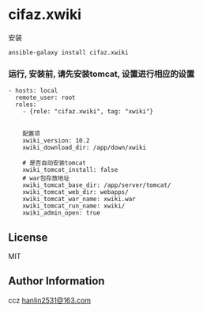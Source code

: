 cifaz.xwiki
========================
  
安装
```
ansible-galaxy install cifaz.xwiki
```
  
### 运行, 安装前, 请先安装tomcat, 设置进行相应的设置
```
- hosts: local
  remote_user: root
  roles:
    - {role: "cifaz.xwiki", tag: "xwiki"}


    配置项
    xwiki_version: 10.2
    xwiki_download_dir: /app/down/xwiki
    
    # 是否自动安装tomcat
    xwiki_tomcat_install: false
    # war包存放地址
    xwiki_tomcat_base_dir: /app/server/tomcat/
    xwiki_tomcat_web_dir: webapps/
    xwiki_tomcat_war_name: xwiki.war
    xwiki_tomcat_run_name: xwiki/
    xwiki_admin_open: true
```
  
License
-------

MIT

Author Information
------------------

ccz <hanlin2531@163.com>

